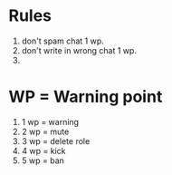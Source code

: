 # Rules
1. don't spam chat 1 wp.
2. don't write in wrong chat 1 wp.
3.

# WP = Warning point
1. 1 wp = warning 
2. 2 wp = mute 
3. 3 wp = delete role
4. 4 wp = kick
5. 5 wp = ban 
